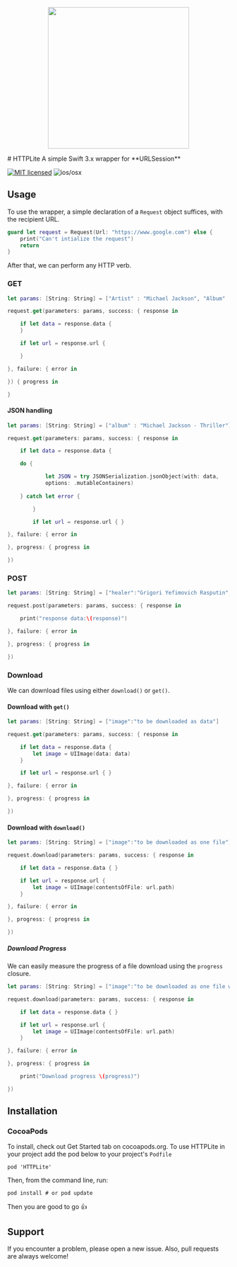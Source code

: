 <p align="center">
<img src="https://cloud.githubusercontent.com/assets/928095/21403346/c7b6ea90-c792-11e6-9c3b-a7553268efd0.png" width="320">
</p>
# HTTPLite
A simple Swift 3.x wrapper for **URLSession**


[![MIT licensed](https://img.shields.io/badge/license-MIT-blue.svg)](https://raw.githubusercontent.com/hyperium/hyper/master/LICENSE) ![ios/osx](https://cocoapod-badges.herokuapp.com/p/AFNetworking/badge.png)

## Usage 

To use the wrapper, a simple declaration of a `Request` object suffices, with the recipient URL.

```swift
guard let request = Request(Url: "https://www.google.com") else {
    print("Can't intialize the request")
    return
}
```

After that, we can perform any HTTP verb.

### GET

```swift
let params: [String: String] = ["Artist" : "Michael Jackson", "Album" : "Thriller"]

request.get(parameters: params, success: { response in

    if let data = response.data {
    }

    if let url = response.url {

    }

}, failure: { error in

}) { progress in

}
```

#### JSON handling

```swift
let params: [String: String] = ["album" : "Michael Jackson - Thriller"]

request.get(parameters: params, success: { response in

    if let data = response.data {

   	do {

       		let JSON = try JSONSerialization.jsonObject(with: data,
       		options: .mutableContainers)
    	
	} catch let error {	

        }

    	if let url = response.url { }

}, failure: { error in

}, progress: { progress in

})
```

### POST
```swift
let params: [String: String] = ["healer":"Grigori Yefimovich Rasputin", "powers": "healer and adviser"]

request.post(parameters: params, success: { response in

    print("response data:\(response)")

}, failure: { error in

}, progress: { progress in

})

```

### Download

We can download files using either `download()` or `get()`.

#### Download with `get()`

```swift
let params: [String: String] = ["image":"to be downloaded as data"]

request.get(parameters: params, success: { response in

    if let data = response.data { 
        let image = UIImage(data: data)
    }

    if let url = response.url { }

}, failure: { error in

}, progress: { progress in

})
```

#### Download with `download()`

```swift
let params: [String: String] = ["image":"to be downloaded as one file"]

request.download(parameters: params, success: { response in

    if let data = response.data { }

    if let url = response.url { 
        let image = UIImage(contentsOfFile: url.path)
    }

}, failure: { error in

}, progress: { progress in

})
```

##### Download Progress

We can easily measure the progress of a file download using the `progress` closure. 

```swift
let params: [String: String] = ["image":"to be downloaded as one file with progress"]

request.download(parameters: params, success: { response in

    if let data = response.data { }

    if let url = response.url { 
        let image = UIImage(contentsOfFile: url.path)
    }

}, failure: { error in

}, progress: { progress in

	print("Download progress \(progress)")

})
```

## Installation 

### CocoaPods

To install, check out Get Started tab on cocoapods.org.
To use HTTPLite in your project add the pod below to your project's `Podfile` 

```
pod 'HTTPLite'
```

Then, from the command line, run:

```
pod install # or pod update
```
Then you are good to go :+1:


## Support
If you encounter a problem, please open a new issue. Also, pull requests are always welcome! 
